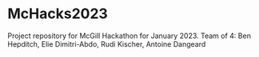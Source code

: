 # McHacks2023
Project repository for McGill Hackathon for January 2023. Team of 4: Ben Hepditch, Elie Dimitri-Abdo, Rudi Kischer, Antoine Dangeard
